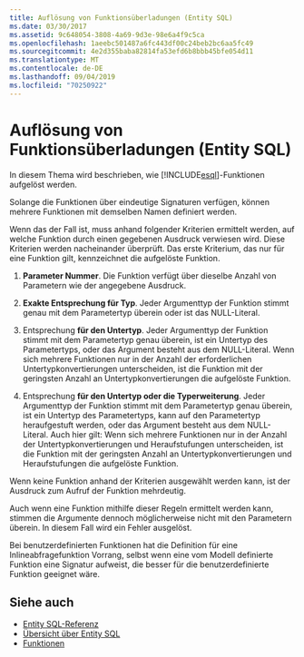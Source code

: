 ```yaml
---
title: Auflösung von Funktionsüberladungen (Entity SQL)
ms.date: 03/30/2017
ms.assetid: 9c648054-3808-4a69-9d3e-98e6a4f9c5ca
ms.openlocfilehash: 1aeebc501487a6fc443df00c24beb2bc6aa5fc49
ms.sourcegitcommit: 4e2d355baba82814fa53efd6b8bbb45bfe054d11
ms.translationtype: MT
ms.contentlocale: de-DE
ms.lasthandoff: 09/04/2019
ms.locfileid: "70250922"
---
```

# <a name="function-overload-resolution-entity-sql"></a>Auflösung von Funktionsüberladungen (Entity SQL)
In diesem Thema wird beschrieben, wie [!INCLUDE[esql](../../../../../../includes/esql-md.md)]-Funktionen aufgelöst werden.  
  
 Solange die Funktionen über eindeutige Signaturen verfügen, können mehrere Funktionen mit demselben Namen definiert werden.  
  
 Wenn das der Fall ist, muss anhand folgender Kriterien ermittelt werden, auf welche Funktion durch einen gegebenen Ausdruck verwiesen wird. Diese Kriterien werden nacheinander überprüft. Das erste Kriterium, das nur für eine Funktion gilt, kennzeichnet die aufgelöste Funktion.  
  
1. **Parameter Nummer**. Die Funktion verfügt über dieselbe Anzahl von Parametern wie der angegebene Ausdruck.  
  
2. **Exakte Entsprechung für Typ**. Jeder Argumenttyp der Funktion stimmt genau mit dem Parametertyp überein oder ist das NULL-Literal.  
  
3. Entsprechung **für den Untertyp**. Jeder Argumenttyp der Funktion stimmt mit dem Parametertyp genau überein, ist ein Untertyp des Parametertyps, oder das Argument besteht aus dem NULL-Literal. Wenn sich mehrere Funktionen nur in der Anzahl der erforderlichen Untertypkonvertierungen unterscheiden, ist die Funktion mit der geringsten Anzahl an Untertypkonvertierungen die aufgelöste Funktion.  
  
4. Entsprechung **für den Untertyp oder die Typerweiterung**. Jeder Argumenttyp der Funktion stimmt mit dem Parametertyp genau überein, ist ein Untertyp des Parametertyps, kann auf den Parametertyp heraufgestuft werden, oder das Argument besteht aus dem NULL-Literal. Auch hier gilt: Wenn sich mehrere Funktionen nur in der Anzahl der Untertypkonvertierungen und Heraufstufungen unterscheiden, ist die Funktion mit der geringsten Anzahl an Untertypkonvertierungen und Heraufstufungen die aufgelöste Funktion.  
  
 Wenn keine Funktion anhand der Kriterien ausgewählt werden kann, ist der Ausdruck zum Aufruf der Funktion mehrdeutig.  
  
 Auch wenn eine Funktion mithilfe dieser Regeln ermittelt werden kann, stimmen die Argumente dennoch möglicherweise nicht mit den Parametern überein. In diesem Fall wird ein Fehler ausgelöst.  
  
 Bei benutzerdefinierten Funktionen hat die Definition für eine Inlineabfragefunktion Vorrang, selbst wenn eine vom Modell definierte Funktion eine Signatur aufweist, die besser für die benutzerdefinierte Funktion geeignet wäre.  
  
## <a name="see-also"></a>Siehe auch

- [Entity SQL-Referenz](entity-sql-reference.md)
- [Übersicht über Entity SQL](entity-sql-overview.md)
- [Funktionen](functions-entity-sql.md)
